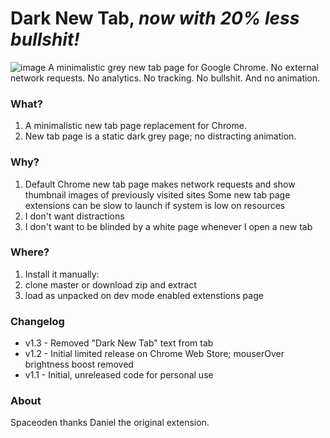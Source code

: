 # Dark New Tab, *now with 20% less bullshit!*
![image](https://github.com/dandydanny/darknewtab/blob/master/darknewtab_github_screen_ani.gif)
A minimalistic grey new tab page for Google Chrome. No external network requests. No analytics. No tracking. No bullshit. And no animation.

### What?
1. A minimalistic new tab page replacement for Chrome.
1. New tab page is a static dark grey page; no distracting animation.

### Why?
1. Default Chrome new tab page makes network requests and show thumbnail images of previously visited sites
Some new tab page extensions can be slow to launch if system is low on resources
1. I don't want distractions
1. I don't want to be blinded by a white page whenever I open a new tab

### Where?
1. Install it manually:
1. clone master or download zip and extract
1. load as unpacked on dev mode enabled extenstions page

### Changelog
* v1.3 - Removed "Dark New Tab" text from tab
* v1.2 - Initial limited release on Chrome Web Store; mouserOver brightness boost removed
* v1.1 - Initial, unreleased code for personal use
 

### About
Spaceoden thanks Daniel the original extension.
